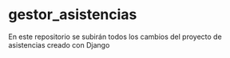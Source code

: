 # gestor_asistencias
En este repositorio se subirán todos los cambios del proyecto de asistencias creado con Django
